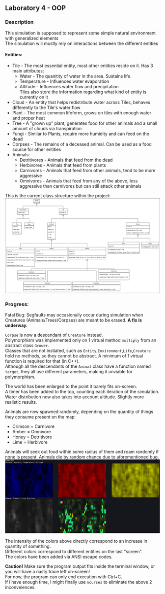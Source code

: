 ## Laboratory 4 - OOP

### Description

This simulation is supposed to represent some simple natural environment with generalized elements  
The simulation will mostly rely on interactions between the different entities

#### Entities:

* Tile - The most essential entity, most other entities reside on it. Has 3 main attributes:  
	- Water - The quanitity of water in the area. Sustains life.  
	- Temperature - Influences water evaporation  
	- Altitude - Influences water flow and precipitation  
Tiles also store the information regarding what kind of entity is currently on it  
* Cloud - An entity that helps redistribute water across Tiles, behaves differently to the Tile's water flow  
* Plant - The most common lifeform, grows on tiles with enough water and proper heat  
* Tree - A "grown up" plant, generates food for other animals and a small amount of clouds via transpiration  
* Fungi - Similar to Plants, require more humidity and can feed on the dead  
* Corpses - The remains of a deceased animal. Can be used as a food source for other entities  
* Animals:  
	- Detritivores - Animals that feed from the dead  
	- Herbivores - Animals that feed from plants  
	- Carnivores - Animals that feed from other animals, tend to be more aggressive  
	- Omnivores - Animals that feed from any of the above, less aggressive than carnivores but can still attack other animals  

This is the current class structure within the project:  
![Class Diagram](/images/UML_Diagram.png)  

### Progress:  

Fatal Bug: Segfaults may occasionally occur during simulation when Creatures (Animals/Trees/Corpses) are meant to be erased. **A fix is underway.**  
 
`Corpse` is now a descendant of `Creature` instead.  
Polymorphism was implemented only on 1 virtual method `multiply` from an abstract class `Grower`.  
Classes that are not instiated, such as `Entity`,`Environment`,`Life`,`Creature` hold no methods, so they cannot be abstract. A minimum of 1 virtual function is required for that (in C++).  
Although all the descendants of the `Animal` class have a function named `target`, they all use different parameters, making it unviable for polymorphism.  

The world has been enlarged to the point it barely fits on-screen.  
A timer has been added to the top, counting each iteration of the simulation.  
Water distribution now also takes into account altitude. Slightly more realistic results.  

Animals are now spawned randomly, depending on the quantity of things they consume present on the map:  
* Crimson = Carnivore  
* Amber = Omnivore  
* Honey = Detritivore  
* Lime = Herbivore  

Animals will seek out food within some radius of them and roam randomly if none is present. 
Animals die by random chance due to aforementioned bug.   
![Program execution screenie](/images/Terminal.png)    

The intensity of the colors above directly correspond to an increase in quantity of something.  
Different colors correspond to different entities on the last "screen".  
The colors have been added via ANSI escape codes.  

**Caution!** Make sure the program output fits inside the terminal window, or you will have a nasty trace left on-screen!  
For now, the program can only end execution with Ctrl+C.  
If I have enough time, I might finally use `ncurses` to eliminate the above 2 inconveiences.  
